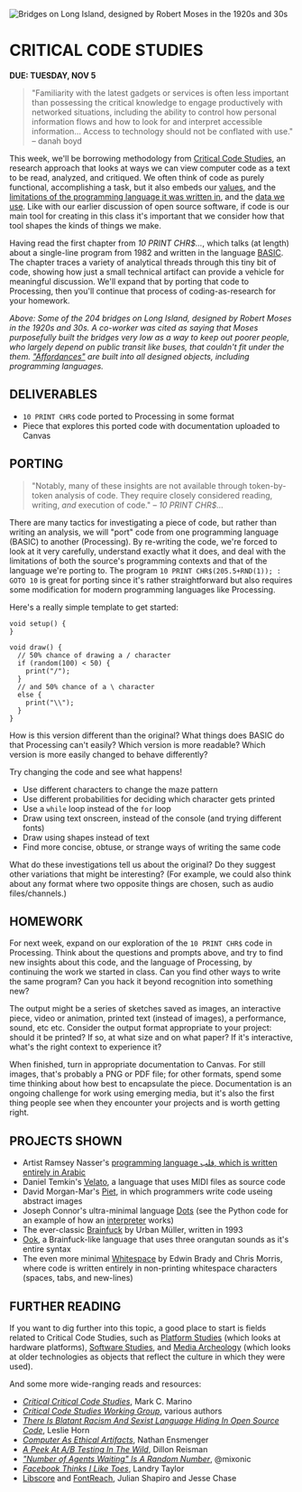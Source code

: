 ![Bridges on Long Island, designed by Robert Moses in the 1920s and 30s](https://raw.githubusercontent.com/jeffThompson/CreativeProgramming1/master/Images/Week08_CriticalCodeStudies/LongIslandBridges.png)

# CRITICAL CODE STUDIES

**DUE: TUESDAY, NOV 5**

>"Familiarity with the latest gadgets or services is often less important than possessing the critical knowledge to engage productively with networked situations, including the ability to control how personal information flows and how to look for and interpret accessible information... Access to technology should not be conflated with use." – danah boyd

This week, we'll be borrowing methodology from [Critical Code Studies](https://en.wikipedia.org/wiki/Critical_code_studies), an research approach that looks at ways we can view computer code as a text to be read, analyzed, and critiqued. We often think of code as purely functional, accomplishing a task, but it also embeds our [values](http://gizmodo.com/5980842/there-is-blatant-racist-and-sexist-language-in-github-code), and the [limitations of the programming language it was written in](https://en.wikipedia.org/wiki/List_of_programming_languages_by_type), and the [data we use](http://blogs.wsj.com/digits/2015/07/01/google-mistakenly-tags-black-people-as-gorillas-showing-limits-of-algorithms/). Like with our earlier discussion of open source software, if code is our main tool for creating in this class it's important that we consider how that tool shapes the kinds of things we make.

 Having read the first chapter from *10 PRINT CHR$...*, which talks (at length) about a single-line program from 1982 and written in the language [BASIC](https://en.wikipedia.org/wiki/BASIC). The chapter traces a variety of analytical threads through this tiny bit of code, showing how just a small technical artifact can provide a vehicle for meaningful discussion. We'll expand that by porting that code to Processing, then you'll continue that process of coding-as-research for your homework.

*Above: Some of the 204 bridges on Long Island, designed by Robert Moses in the 1920s and 30s. A co-worker was cited as saying that Moses purposefully built the bridges very low as a way to keep out poorer people, who largely depend on public transit like buses, that couldn't fit under the them. ["Affordances"](https://en.wikipedia.org/wiki/Affordance) are built into all designed objects, including programming languages.*


## DELIVERABLES  

* `10 PRINT CHR$` code ported to Processing in some format  
* Piece that explores this ported code with documentation uploaded to Canvas  


## PORTING  

>"Notably, many of these insights are not available through token-by-token analysis of code. They require closely considered reading, writing, *and* execution of code." – *10 PRINT CHR$...*  

There are many tactics for investigating a piece of code, but rather than writing an analysis, we will "port" code from one programming language (BASIC) to another (Processing). By re-writing the code, we're forced to look at it very carefully, understand exactly what it does, and deal with the limitations of both the source's programming contexts and that of the language we're porting to. The program `10 PRINT CHR$(205.5+RND(1)); : GOTO 10` is great for porting since it's rather straightforward but also requires some modification for modern programming languages like Processing.

Here's a really simple template to get started:  

```processing
void setup() {
}

void draw() {
  // 50% chance of drawing a / character
  if (random(100) < 50) {
    print("/");
  }
  // and 50% chance of a \ character
  else {
    print("\\");
  }
}
```

How is this version different than the original? What things does BASIC do that Processing can't easily? Which version is more readable? Which version is more easily changed to behave differently?

Try changing the code and see what happens!

* Use different characters to change the maze pattern  
* Use different probabilities for deciding which character gets printed  
* Use a `while` loop instead of the `for` loop  
* Draw using text onscreen, instead of the console (and trying different fonts)  
* Draw using shapes instead of text  
* Find more concise, obtuse, or strange ways of writing the same code  

What do these investigations tell us about the original? Do they suggest other variations that might be interesting? (For example, we could also think about any format where two opposite things are chosen, such as audio files/channels.)


## HOMEWORK  
For next week, expand on our exploration of the `10 PRINT CHR$` code in Processing. Think about the questions and prompts above, and try to find new insights about this code, and the language of Processing, by continuing the work we started in class. Can you find other ways to write the same program? Can you hack it beyond recognition into something new?

The output might be a series of sketches saved as images, an interactive piece, video or animation, printed text (instead of images), a performance, sound, etc etc. Consider the output format appropriate to your project: should it be printed? If so, at what size and on what paper? If it's interactive, what's the right context to experience it?

When finished, turn in appropriate documentation to Canvas. For still images, that's probably a PNG or PDF file; for other formats, spend some time thinking about how best to encapsulate the piece. Documentation is an ongoing challenge for work using emerging media, but it's also the first thing people see when they encounter your projects and is worth getting right.


## PROJECTS SHOWN

* Artist Ramsey Nasser's [programming language قلب, which is written entirely in Arabic](http://nas.sr/%D9%82%D9%84%D8%A8/)  
* Daniel Temkin's [Velato](http://velato.net/Language/HelloWorld/), a language that uses MIDI files as source code  
* David Morgan-Mar's [Piet](http://www.dangermouse.net/esoteric/piet/samples.html), in which programmers write code useing abstract images  
* Joseph Connor's ultra-minimal language [Dots](https://github.com/josconno/dots) (see the Python code for an example of how an [interpreter](https://en.wikipedia.org/wiki/Interpreter_(computing)) works)  
* The ever-classic [Brainfuck](https://esolangs.org/wiki/Brainfuck) by Urban Müller, written in 1993  
* [Ook](http://www.dangermouse.net/esoteric/ook.html), a Brainfuck-like language that uses three orangutan sounds as it's entire syntax  
* The even more minimal [Whitespace](http://web.archive.org/web/20150623025348/http://compsoc.dur.ac.uk/whitespace) by Edwin Brady and Chris Morris, where code is written entirely in non-printing whitespace characters (spaces, tabs, and new-lines)  

## FURTHER READING
If you want to dig further into this topic, a good place to start is fields related to Critical Code Studies, such as [Platform Studies](http://platformstudies.com/) (which looks at hardware platforms), [Software Studies](https://mitpress.mit.edu/books/series/software-studies), and [Media Archeology](https://en.wikipedia.org/wiki/Media_archaeology) (which looks at older technologies as objects that reflect the culture in which they were used).

And some more wide-ranging reads and resources:

* [*Critical Critical Code Studies*](http://www.electronicbookreview.com/thread/electropoetics/codology), Mark C. Marino  
* [*Critical Code Studies Working Group*](http://haccslab.com), various authors  
* [*There Is Blatant Racism And Sexist Language Hiding In Open Source Code*](http://gizmodo.com/5980842/there-is-blatant-racist-and-sexist-language-in-github-code), Leslie Horn  
* [*Computer As Ethical Artifacts*](http://homes.soic.indiana.edu/nensmeng/files/ensmenger-29-3.pdf), Nathan Ensmenger  
* [*A Peek At A/B Testing In The Wild*](https://freedom-to-tinker.com/blog/dreisman/a-peek-at-ab-testing-in-the-wild), Dillon Reisman  
* [*"Number of Agents Waiting" Is A Random Number*](https://twitter.com/mixonic/status/736575632226852865), @mixonic  
* [*Facebook Thinks I Like Toes*](http://distractify.com/geek/2015/12/04/landry-facebook-thinks-i-like-toes), Landry Taylor  
* [Libscore](https://medium.com/@Shapiro/introducing-libscore-com-be93165fa497#.g4cts1uxn) and [FontReach](https://insidedigitalocean.com/fontreach-font-usage-visualized-b6c5b6294787#.xtdko6x3v), Julian Shapiro and Jesse Chase  

